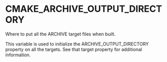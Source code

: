   

# CMAKE_ARCHIVE_OUTPUT_DIRECTORY  
Where to put all the ARCHIVE
target files when built.  

This variable is used to initialize the ARCHIVE_OUTPUT_DIRECTORY
property on all the targets.  See that target property for additional
information.  

